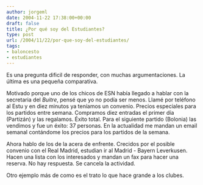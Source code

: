 ```yaml
---
author: jorgeml
date: 2004-11-22 17:38:00+00:00
draft: false
title: ¿Por qué soy del Estudiantes?
type: post
url: /2004/11/22/por-que-soy-del-estudiantes/
tags:
- baloncesto
- estudiantes
---
```


Es una pregunta dificil de responder, con muchas argumentaciones. La última es una pequeña comparativa.

Motivado porque uno de los chicos de ESN había llegado a hablar con la secretaria del _Buitre_, pensé que yo no podía ser menos. Llamé por teléfono al Estu y en diez minutos ya teníamos un convenio. Precios especiales para los partidos entre semana. Compramos diez entradas el primer día (Partizán) y las regalamos. Éxito total. Para el siguiente partido (Bolonia) las vendimos y fue un éxito: 37 personas. En la actualidad me mandan un email semanal contándome los precios para los partidos de la semana.

Ahora hablo de los de la acera de enfrente. Crecidos por el posible convenio con el Real Madrid, estudian ir al Madrid - Bayern Leverkusen. Hacen una lista con los interesados y mandan un fax para hacer una reserva. No hay respuesta. Se cancela la actividad.

Otro ejemplo más de como es el trato lo que hace grande a los clubes.
